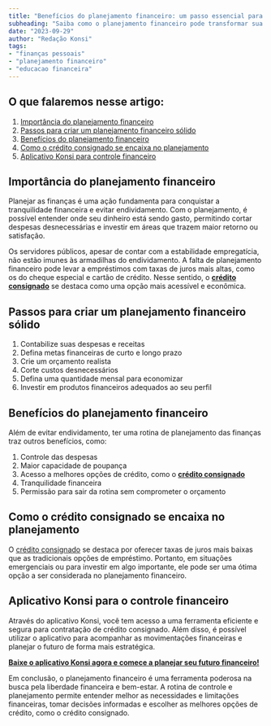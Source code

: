 ```yaml
---
title: "Benefícios do planejamento financeiro: um passo essencial para a liberdade financeira"
subheading: "Saiba como o planejamento financeiro pode transformar sua vida"
date: "2023-09-29"
author: "Redação Konsi"
tags:
- "finanças pessoais"
- "planejamento financeiro"
- "educacao financeira"
---
```


## O que falaremos nesse artigo:
1. [Importância do planejamento financeiro](#importância)
2. [Passos para criar um planejamento financeiro sólido](#passos)
3. [Benefícios do planejamento financeiro](#benefícios)
4. [Como o crédito consignado se encaixa no planejamento](#crédito)
5. [Aplicativo Konsi para controle financeiro](#konsi)

## Importância do planejamento financeiro <a name="importância"></a>
Planejar as finanças é uma ação fundamenta para conquistar a tranquilidade financeira e evitar endividamento. Com o planejamento, é possível entender onde seu dinheiro está sendo gasto, permitindo cortar despesas desnecessárias e investir em áreas que trazem maior retorno ou satisfação.

Os servidores públicos, apesar de contar com a estabilidade empregatícia, não estão imunes às armadilhas do endividamento. A falta de planejamento financeiro pode levar a empréstimos com taxas de juros mais altas, como os do cheque especial e cartão de crédito. Nesse sentido, o **[crédito consignado](konsi.com.br/postagens/por-que-o-crdito-consignado-a-melhor-escolha-para-servidores-pblicos.md)** se destaca como uma opção mais acessível e econômica.

## Passos para criar um planejamento financeiro sólido <a name="passos"></a>
1. Contabilize suas despesas e receitas 
2. Defina metas financeiras de curto e longo prazo 
3. Crie um orçamento realista
4. Corte custos desnecessários 
5. Defina uma quantidade mensal para economizar
6. Investir em produtos financeiros adequados ao seu perfil

## Benefícios do planejamento financeiro <a name="benefícios"></a>
Além de evitar endividamento, ter uma rotina de planejamento das finanças traz outros benefícios, como:

1. Controle das despesas
2. Maior capacidade de poupança 
3. Acesso a melhores opções de crédito, como o **[crédito consignado](konsi.com.br/postagens/emprstimo-consignado-vs-emprstimo-pessoal-qual-escolher-como-servidor-pblico.md)**
4. Tranquilidade financeira
5. Permissão para sair da rotina sem comprometer o orçamento

## Como o crédito consignado se encaixa no planejamento <a name="crédito"></a>
O [crédito consignado](konsi.com.br/postagens/crdito-consignado-como-utiliz-lo-para-melhorar-sua-vida-financeira.md) se destaca por oferecer taxas de juros mais baixas que as tradicionais opções de empréstimo. Portanto, em situações emergenciais ou para investir em algo importante, ele pode ser uma ótima opção a ser considerada no planejamento financeiro.

## Aplicativo Konsi para o controle financeiro <a name="konsi"></a>
Através do aplicativo Konsi, você tem acesso a uma ferramenta eficiente e segura para contratação de crédito consignado. Além disso, é possível utilizar o aplicativo para acompanhar as movimentações financeiras e planejar o futuro de forma mais estratégica. 

[**Baixe o aplicativo Konsi agora e comece a planejar seu futuro financeiro!**](konsi.com.br/app)

Em conclusão, o planejamento financeiro é uma ferramenta poderosa na busca pela liberdade financeira e bem-estar. A rotina de controle e planejamento permite entender melhor as necessidades e limitações financeiras, tomar decisões informadas e escolher as melhores opções de crédito, como o crédito consignado.